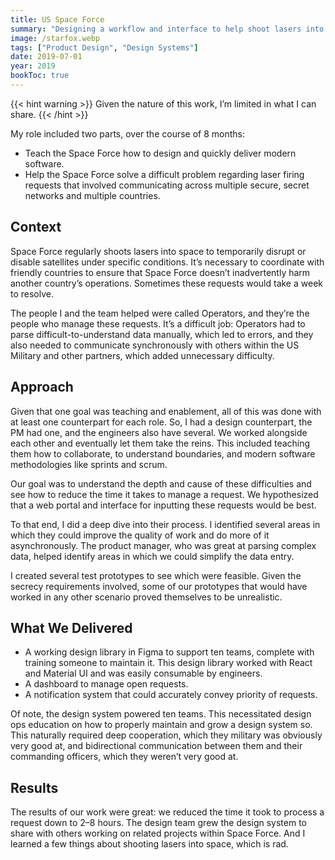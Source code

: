 ```yaml
---
title: US Space Force
summary: "Designing a workflow and interface to help shoot lasers into space."
image: /starfox.webp
tags: ["Product Design", "Design Systems"]
date: 2019-07-01
year: 2019
bookToc: true
---
```


{{< hint warning >}}
Given the nature of this work, I’m limited in what I can share.
{{< /hint >}}

My role included two parts, over the course of 8 months:

- Teach the Space Force how to design and quickly deliver modern software.
- Help the Space Force solve a difficult problem regarding laser firing requests that involved communicating across multiple secure, secret networks and multiple countries.

## Context

Space Force regularly shoots lasers into space to temporarily disrupt or disable satellites under specific conditions. It’s necessary to coordinate with friendly countries to ensure that Space Force doesn’t inadvertently harm another country’s operations. Sometimes these requests would take a week to resolve.

The people I and the team helped were called Operators, and they’re the people who manage these requests. It’s a difficult job: Operators had to parse difficult-to-understand data manually, which led to errors, and they also needed to communicate synchronously with others within the US Military and other partners, which added unnecessary difficulty.

## Approach

Given that one goal was teaching and enablement, all of this was done with at least one counterpart for each role. So, I had a design counterpart, the PM had one, and the engineers also have several. We worked alongside each other and eventually let them take the reins. This included teaching them how to collaborate, to understand boundaries, and modern software methodologies like sprints and scrum.

Our goal was to understand the depth and cause of these difficulties and see how to reduce the time it takes to manage a request. We hypothesized that a web portal and interface for inputting these requests would be best.

To that end, I did a deep dive into their process. I identified several areas in which they could improve the quality of work and do more of it asynchronously. The product manager, who was great at parsing complex data, helped identify areas in which we could simplify the data entry.

I created several test prototypes to see which were feasible. Given the secrecy requirements involved, some of our prototypes that would have worked in any other scenario proved themselves to be unrealistic.


## What We Delivered

- A working design library in Figma to support ten teams, complete with training someone to maintain it. This design library worked with React and Material UI and was easily consumable by engineers.
- A dashboard to manage open requests.
- A notification system that could accurately convey priority of requests.

Of note, the design system powered ten teams. This necessitated design ops education on how to properly maintain and grow a design system so. This naturally required deep cooperation, which they military was obviously very good at, and bidirectional communication between them and their commanding officers, which they weren’t very good at.

## Results
The results of our work were great: we reduced the time it took to process a request down to 2–8 hours. The design team grew the design system to share with others working on related projects within Space Force. And I learned a few things about shooting lasers into space, which is rad.
